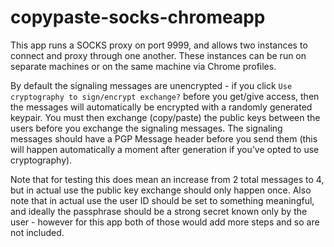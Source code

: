# copypaste-socks-chromeapp

This app runs a SOCKS proxy on port 9999, and allows two instances to
connect and proxy through one another. These instances can be run on
separate machines or on the same machine via Chrome profiles.

By default the signaling messages are unencrypted - if you click `Use
cryptography to sign/encrypt exchange?` before you get/give access,
then the messages will automatically be encrypted with a randomly
generated keypair. You must then exchange (copy/paste) the public keys
between the users before you exchange the signaling messages. The
signaling messages should have a PGP Message header before you send
them (this will happen automatically a moment after generation if you've
opted to use cryptography).

Note that for testing this does mean an increase from 2 total messages
to 4, but in actual use the public key exchange should only happen
once. Also note that in actual use the user ID should be set to
something meaningful, and ideally the passphrase should be a strong
secret known only by the user - however for this app both of those
would add more steps and so are not included.
